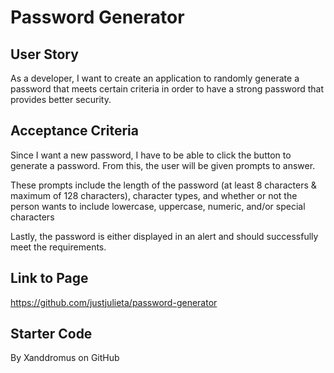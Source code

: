 # Password Generator

## User Story 

As a developer, I want to create an application to randomly generate a password that meets certain criteria
in order to have a strong password that provides better security.

## Acceptance Criteria 

Since I want a new password, I have to be able to click the button to generate a password. From this, the user will be given prompts to answer. 

These prompts include the length of the password (at least 8 characters & maximum of 128 characters), character types, and whether or not the person wants to include lowercase, uppercase, numeric, and/or special characters

Lastly, the password is either displayed in an alert and should successfully meet the requirements.


## Link to Page

https://github.com/justjulieta/password-generator

## Starter Code

By Xanddromus on GitHub
